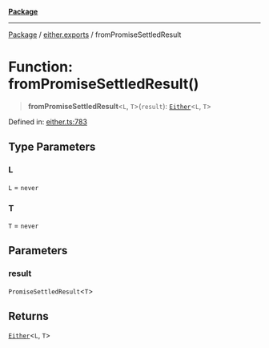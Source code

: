 [**Package**](../../README.md)

***

[Package](../../modules.md) / [either.exports](../README.md) / fromPromiseSettledResult

# Function: fromPromiseSettledResult()

> **fromPromiseSettledResult**\<`L`, `T`\>(`result`): [`Either`](../type-aliases/Either.md)\<`L`, `T`\>

Defined in: [either.ts:783](https://github.com/AlexXanderGrib/monads-io/blob/d65e47796764202dffd7314b61c2ea9cedbb26e8/src/either.ts#L783)

## Type Parameters

### L

`L` = `never`

### T

`T` = `never`

## Parameters

### result

`PromiseSettledResult`\<`T`\>

## Returns

[`Either`](../type-aliases/Either.md)\<`L`, `T`\>
